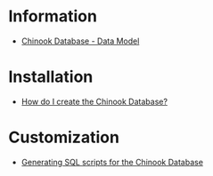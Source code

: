 # Information
* [Chinook Database - Data Model](Chinook_Schema)
# Installation
* [How do I create the Chinook Database?](Create_Databases)
# Customization
* [Generating SQL scripts for the Chinook Database](Building_Scripts)